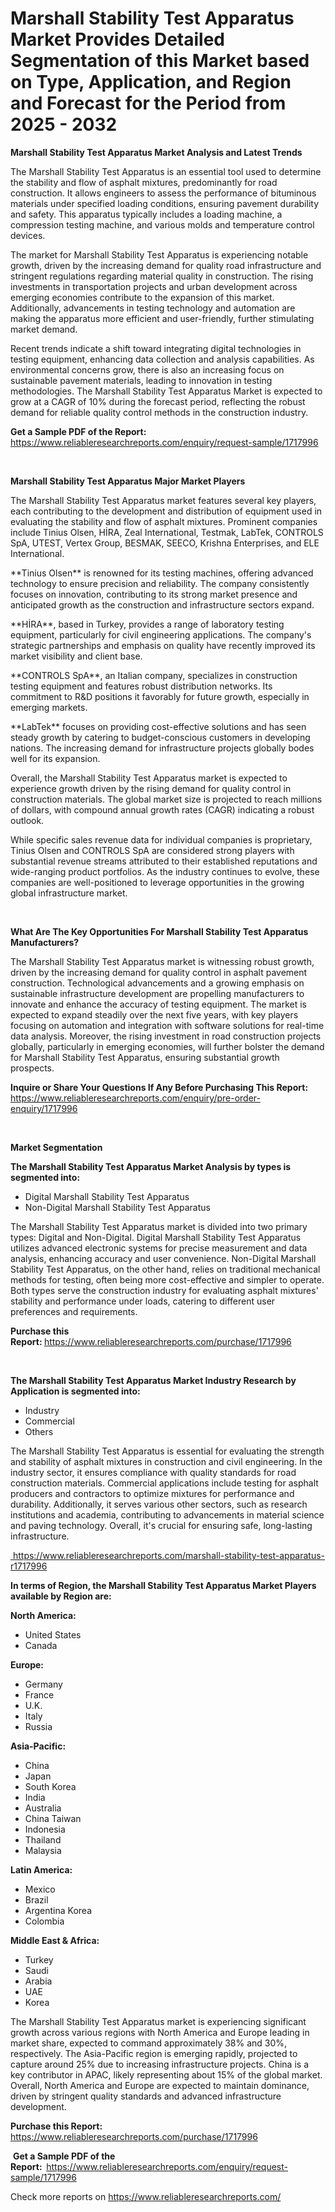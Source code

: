 <p><h1>Marshall Stability Test Apparatus Market Provides Detailed Segmentation of this Market based on Type, Application, and Region and Forecast for the Period from 2025 - 2032</h1></p><p><strong>Marshall Stability Test Apparatus Market Analysis and Latest Trends</strong></p>
<p><p>The Marshall Stability Test Apparatus is an essential tool used to determine the stability and flow of asphalt mixtures, predominantly for road construction. It allows engineers to assess the performance of bituminous materials under specified loading conditions, ensuring pavement durability and safety. This apparatus typically includes a loading machine, a compression testing machine, and various molds and temperature control devices.</p><p>The market for Marshall Stability Test Apparatus is experiencing notable growth, driven by the increasing demand for quality road infrastructure and stringent regulations regarding material quality in construction. The rising investments in transportation projects and urban development across emerging economies contribute to the expansion of this market. Additionally, advancements in testing technology and automation are making the apparatus more efficient and user-friendly, further stimulating market demand.</p><p>Recent trends indicate a shift toward integrating digital technologies in testing equipment, enhancing data collection and analysis capabilities. As environmental concerns grow, there is also an increasing focus on sustainable pavement materials, leading to innovation in testing methodologies. The Marshall Stability Test Apparatus Market is expected to grow at a CAGR of 10% during the forecast period, reflecting the robust demand for reliable quality control methods in the construction industry.</p></p>
<p><strong>Get a Sample PDF of the Report:&nbsp;</strong> <a href="https://www.reliableresearchreports.com/enquiry/request-sample/1717996?utm_campaign=3111&utm_medium=2&utm_source=Github&utm_content=ia&utm_term=10042025&utm_id=marshall-stability-test-apparatus">https://www.reliableresearchreports.com/enquiry/request-sample/1717996</a></p>
<p>&nbsp;</p>
<p><strong>Marshall Stability Test Apparatus Major Market Players</strong></p>
<p><p>The Marshall Stability Test Apparatus market features several key players, each contributing to the development and distribution of equipment used in evaluating the stability and flow of asphalt mixtures. Prominent companies include Tinius Olsen, HİRA, Zeal International, Testmak, LabTek, CONTROLS SpA, UTEST, Vertex Group, BESMAK, SEECO, Krishna Enterprises, and ELE International.</p><p>**Tinius Olsen** is renowned for its testing machines, offering advanced technology to ensure precision and reliability. The company consistently focuses on innovation, contributing to its strong market presence and anticipated growth as the construction and infrastructure sectors expand.</p><p>**HİRA**, based in Turkey, provides a range of laboratory testing equipment, particularly for civil engineering applications. The company's strategic partnerships and emphasis on quality have recently improved its market visibility and client base.</p><p>**CONTROLS SpA**, an Italian company, specializes in construction testing equipment and features robust distribution networks. Its commitment to R&D positions it favorably for future growth, especially in emerging markets.</p><p>**LabTek** focuses on providing cost-effective solutions and has seen steady growth by catering to budget-conscious customers in developing nations. The increasing demand for infrastructure projects globally bodes well for its expansion.</p><p>Overall, the Marshall Stability Test Apparatus market is expected to experience growth driven by the rising demand for quality control in construction materials. The global market size is projected to reach millions of dollars, with compound annual growth rates (CAGR) indicating a robust outlook.</p><p>While specific sales revenue data for individual companies is proprietary, Tinius Olsen and CONTROLS SpA are considered strong players with substantial revenue streams attributed to their established reputations and wide-ranging product portfolios. As the industry continues to evolve, these companies are well-positioned to leverage opportunities in the growing global infrastructure market.</p></p>
<p>&nbsp;</p>
<p><strong>What Are The Key Opportunities For Marshall Stability Test Apparatus Manufacturers?</strong></p>
<p><p>The Marshall Stability Test Apparatus market is witnessing robust growth, driven by the increasing demand for quality control in asphalt pavement construction. Technological advancements and a growing emphasis on sustainable infrastructure development are propelling manufacturers to innovate and enhance the accuracy of testing equipment. The market is expected to expand steadily over the next five years, with key players focusing on automation and integration with software solutions for real-time data analysis. Moreover, the rising investment in road construction projects globally, particularly in emerging economies, will further bolster the demand for Marshall Stability Test Apparatus, ensuring substantial growth prospects.</p></p>
<p><strong>Inquire or Share Your Questions If Any Before Purchasing This Report:</strong> <a href="https://www.reliableresearchreports.com/enquiry/pre-order-enquiry/1717996?utm_campaign=3111&utm_medium=2&utm_source=Github&utm_content=ia&utm_term=10042025&utm_id=marshall-stability-test-apparatus">https://www.reliableresearchreports.com/enquiry/pre-order-enquiry/1717996</a></p>
<p>&nbsp;</p>
<p><strong>Market Segmentation</strong></p>
<p><strong>The Marshall Stability Test Apparatus Market Analysis by types is segmented into:</strong></p>
<p><ul><li>Digital Marshall Stability Test Apparatus</li><li>Non-Digital Marshall Stability Test Apparatus</li></ul></p>
<p><p>The Marshall Stability Test Apparatus market is divided into two primary types: Digital and Non-Digital. Digital Marshall Stability Test Apparatus utilizes advanced electronic systems for precise measurement and data analysis, enhancing accuracy and user convenience. Non-Digital Marshall Stability Test Apparatus, on the other hand, relies on traditional mechanical methods for testing, often being more cost-effective and simpler to operate. Both types serve the construction industry for evaluating asphalt mixtures' stability and performance under loads, catering to different user preferences and requirements.</p></p>
<p><strong>Purchase this Report:&nbsp;</strong><a href="https://www.reliableresearchreports.com/purchase/1717996?utm_campaign=3111&utm_medium=2&utm_source=Github&utm_content=ia&utm_term=10042025&utm_id=marshall-stability-test-apparatus">https://www.reliableresearchreports.com/purchase/1717996</a></p>
<p>&nbsp;</p>
<p><strong>The Marshall Stability Test Apparatus Market Industry Research by Application is segmented into:</strong></p>
<p><ul><li>Industry</li><li>Commercial</li><li>Others</li></ul></p>
<p><p>The Marshall Stability Test Apparatus is essential for evaluating the strength and stability of asphalt mixtures in construction and civil engineering. In the industry sector, it ensures compliance with quality standards for road construction materials. Commercial applications include testing for asphalt producers and contractors to optimize mixtures for performance and durability. Additionally, it serves various other sectors, such as research institutions and academia, contributing to advancements in material science and paving technology. Overall, it's crucial for ensuring safe, long-lasting infrastructure.</p></p>
<p><a href="https://www.reliableresearchreports.com/marshall-stability-test-apparatus-r1717996?utm_campaign=3111&utm_medium=2&utm_source=Github&utm_content=ia&utm_term=10042025&utm_id=marshall-stability-test-apparatus">&nbsp;https://www.reliableresearchreports.com/marshall-stability-test-apparatus-r1717996</a></p>
<p><strong>In terms of Region, the Marshall Stability Test Apparatus Market Players available by Region are:</strong></p>
<p>
    <p> <strong> North America: </strong>
        <ul>
            <li>United States</li>
            <li>Canada</li>
        </ul>
        </p> 
    <p> <strong> Europe: </strong>
        <ul>
            <li>Germany</li>
            <li>France</li>
            <li>U.K.</li>
            <li>Italy</li>
            <li>Russia</li>
        </ul>
        </p> 
    <p> <strong> Asia-Pacific: </strong>
        <ul>
            <li>China</li>
            <li>Japan</li>
            <li>South Korea</li>
            <li>India</li>
            <li>Australia</li>
            <li>China Taiwan</li>
            <li>Indonesia</li>
            <li>Thailand</li>
            <li>Malaysia</li>
        </ul>
        </p> 
    <p> <strong> Latin America: </strong>
        <ul>
            <li>Mexico</li>
            <li>Brazil</li>
            <li>Argentina Korea</li>
            <li>Colombia</li>
        </ul>
        </p> 
    <p> <strong> Middle East & Africa: </strong>
        <ul>
            <li>Turkey</li>
            <li>Saudi</li>
            <li>Arabia</li>
            <li>UAE</li>
            <li>Korea</li>
        </ul>
    </p>
    </p>
<p><p>The Marshall Stability Test Apparatus market is experiencing significant growth across various regions with North America and Europe leading in market share, expected to command approximately 38% and 30%, respectively. The Asia-Pacific region is emerging rapidly, projected to capture around 25% due to increasing infrastructure projects. China is a key contributor in APAC, likely representing about 15% of the global market. Overall, North America and Europe are expected to maintain dominance, driven by stringent quality standards and advanced infrastructure development.</p></p>
<p><strong>Purchase this Report: </strong><a href="https://www.reliableresearchreports.com/purchase/1717996?utm_campaign=3111&utm_medium=2&utm_source=Github&utm_content=ia&utm_term=10042025&utm_id=marshall-stability-test-apparatus">https://www.reliableresearchreports.com/purchase/1717996</a></p>
<p>&nbsp;<strong>Get a Sample PDF of the Report:&nbsp;&nbsp;</strong><a href="https://www.reliableresearchreports.com/enquiry/request-sample/1717996?utm_campaign=3111&utm_medium=2&utm_source=Github&utm_content=ia&utm_term=10042025&utm_id=marshall-stability-test-apparatus">https://www.reliableresearchreports.com/enquiry/request-sample/1717996</a></p>
<p><strong></strong></p>
<p>Check more reports on <a href="https://www.reliableresearchreports.com/?utm_campaign=3111&utm_medium=2&utm_source=Github&utm_content=ia&utm_term=10042025&utm_id=marshall-stability-test-apparatus">https://www.reliableresearchreports.com/</a></p>